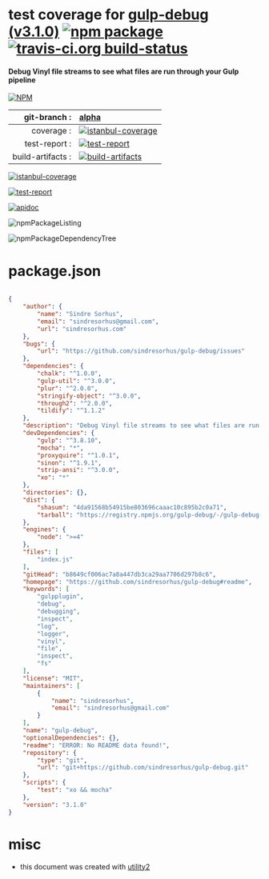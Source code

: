 # test coverage for  [gulp-debug (v3.1.0)](https://github.com/sindresorhus/gulp-debug#readme)  [![npm package](https://img.shields.io/npm/v/npmtest-gulp-debug.svg?style=flat-square)](https://www.npmjs.org/package/npmtest-gulp-debug) [![travis-ci.org build-status](https://api.travis-ci.org/npmtest/node-npmtest-gulp-debug.svg)](https://travis-ci.org/npmtest/node-npmtest-gulp-debug)
#### Debug Vinyl file streams to see what files are run through your Gulp pipeline

[![NPM](https://nodei.co/npm/gulp-debug.png?downloads=true)](https://www.npmjs.com/package/gulp-debug)

| git-branch : | [alpha](https://github.com/npmtest/node-npmtest-gulp-debug/tree/alpha)|
|--:|:--|
| coverage : | [![istanbul-coverage](https://npmtest.github.io/node-npmtest-gulp-debug/build/coverage.badge.svg)](https://npmtest.github.io/node-npmtest-gulp-debug/build/coverage.html/index.html)|
| test-report : | [![test-report](https://npmtest.github.io/node-npmtest-gulp-debug/build/test-report.badge.svg)](https://npmtest.github.io/node-npmtest-gulp-debug/build/test-report.html)|
| build-artifacts : | [![build-artifacts](https://npmtest.github.io/node-npmtest-gulp-debug/glyphicons_144_folder_open.png)](https://github.com/npmtest/node-npmtest-gulp-debug/tree/gh-pages/build)|

[![istanbul-coverage](https://npmtest.github.io/node-npmtest-gulp-debug/build/screenCapture.buildCustomOrg.browser.coverage.html.png)](https://npmtest.github.io/node-npmtest-gulp-debug/build/coverage.html/index.html)

[![test-report](https://npmtest.github.io/node-npmtest-gulp-debug/build/screenCapture.buildCustomOrg.browser.%252Fhome%252Ftravis%252Fbuild%252Fnpmtest%252Fnode-npmtest-gulp-debug%252Ftmp%252Fbuild%252Ftest-report.html.png)](https://npmtest.github.io/node-npmtest-gulp-debug/build/test-report.html)

[![apidoc](https://npmdoc.github.io/node-npmdoc-gulp-debug/build/screenCapture.buildApidoc.browser.%252Fhome%252Ftravis%252Fbuild%252Fnpmdoc%252Fnode-npmdoc-gulp-debug%252Ftmp%252Fbuild%252Fapidoc.html.png)](https://npmdoc.github.io/node-npmdoc-gulp-debug/build/apidoc.html)

![npmPackageListing](https://npmtest.github.io/node-npmtest-gulp-debug/build/screenCapture.npmPackageListing.svg)

![npmPackageDependencyTree](https://npmtest.github.io/node-npmtest-gulp-debug/build/screenCapture.npmPackageDependencyTree.svg)



# package.json

```json

{
    "author": {
        "name": "Sindre Sorhus",
        "email": "sindresorhus@gmail.com",
        "url": "sindresorhus.com"
    },
    "bugs": {
        "url": "https://github.com/sindresorhus/gulp-debug/issues"
    },
    "dependencies": {
        "chalk": "^1.0.0",
        "gulp-util": "^3.0.0",
        "plur": "^2.0.0",
        "stringify-object": "^3.0.0",
        "through2": "^2.0.0",
        "tildify": "^1.1.2"
    },
    "description": "Debug Vinyl file streams to see what files are run through your Gulp pipeline",
    "devDependencies": {
        "gulp": "^3.8.10",
        "mocha": "*",
        "proxyquire": "^1.0.1",
        "sinon": "^1.9.1",
        "strip-ansi": "^3.0.0",
        "xo": "*"
    },
    "directories": {},
    "dist": {
        "shasum": "4da91568b54915be803696caaac10c895b2c0a71",
        "tarball": "https://registry.npmjs.org/gulp-debug/-/gulp-debug-3.1.0.tgz"
    },
    "engines": {
        "node": ">=4"
    },
    "files": [
        "index.js"
    ],
    "gitHead": "b8649cf006ac7a8a447db3ca29aa7706d297b8c6",
    "homepage": "https://github.com/sindresorhus/gulp-debug#readme",
    "keywords": [
        "gulpplugin",
        "debug",
        "debugging",
        "inspect",
        "log",
        "logger",
        "vinyl",
        "file",
        "inspect",
        "fs"
    ],
    "license": "MIT",
    "maintainers": [
        {
            "name": "sindresorhus",
            "email": "sindresorhus@gmail.com"
        }
    ],
    "name": "gulp-debug",
    "optionalDependencies": {},
    "readme": "ERROR: No README data found!",
    "repository": {
        "type": "git",
        "url": "git+https://github.com/sindresorhus/gulp-debug.git"
    },
    "scripts": {
        "test": "xo && mocha"
    },
    "version": "3.1.0"
}
```



# misc
- this document was created with [utility2](https://github.com/kaizhu256/node-utility2)
